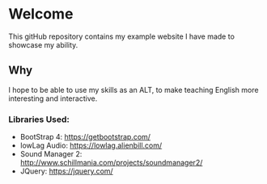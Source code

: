 # Welcome

This gitHub repository contains my example website I have made to showcase my ability.

## Why

I hope to be able to use my skills as an ALT, to make teaching English more interesting and interactive.

### Libraries Used:
- BootStrap 4: https://getbootstrap.com/
- lowLag Audio: https://lowlag.alienbill.com/
- Sound Manager 2: http://www.schillmania.com/projects/soundmanager2/
- JQuery: https://jquery.com/

